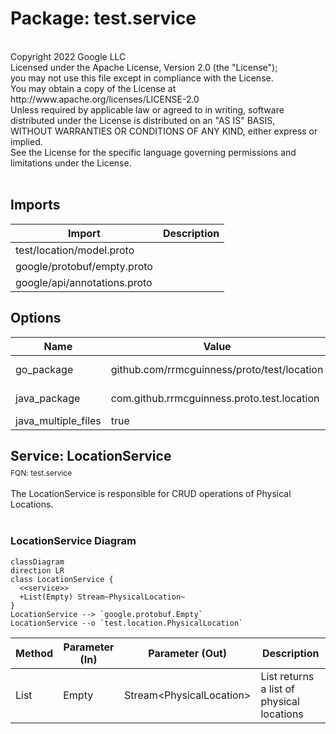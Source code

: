 # Package: test.service

<div class="comment"><span></span><br/><span>Copyright 2022 Google LLC</span><br/><span>Licensed under the Apache License, Version 2.0 (the "License");</span><br/><span>you may not use this file except in compliance with the License.</span><br/><span>You may obtain a copy of the License at</span><br/><span> http://www.apache.org/licenses/LICENSE-2.0</span><br/><span>Unless required by applicable law or agreed to in writing, software</span><br/><span>distributed under the License is distributed on an "AS IS" BASIS,</span><br/><span>WITHOUT WARRANTIES OR CONDITIONS OF ANY KIND, either express or implied.</span><br/><span>See the License for the specific language governing permissions and</span><br/><span>limitations under the License.</span><br/><span></span><br/></div>

## Imports

| Import                       | Description |
|------------------------------|-------------|
| test/location/model.proto    |             |
| google/protobuf/empty.proto  |             |
| google/api/annotations.proto |             |



## Options

| Name                | Value                                       | Description      |
|---------------------|---------------------------------------------|------------------|
| go_package          | github.com/rrmcguinness/proto/test/location | Go Lang Options  |
| java_package        | com.github.rrmcguinness.proto.test.location | Java Options     |
| java_multiple_files | true                                        |                  |



## Service: LocationService
<div style="font-size: 12px; margin-top: -10px;" class="fqn">FQN: test.service</div>

<div class="comment"><span></span><br/><span>The LocationService is responsible for CRUD operations of Physical Locations.</span><br/><span></span><br/></div>

### LocationService Diagram

```mermaid
classDiagram
direction LR
class LocationService {
  <<service>>
  +List(Empty) Stream~PhysicalLocation~
}
LocationService --> `google.protobuf.Empty`
LocationService --o `test.location.PhysicalLocation`

```

| Method | Parameter (In) | Parameter (Out)            | Description                                |
|--------|----------------|----------------------------|--------------------------------------------|
| List   | Empty          | Stream\<PhysicalLocation\> | List returns a list of physical locations  |







<!-- Created by: Proto Diagram Tool -->
<!-- https://github.com/rrmcguinness/proto-diagram-tool -->

